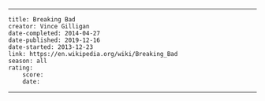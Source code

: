 ---

    title: Breaking Bad
    creator: Vince Gilligan
    date-completed: 2014-04-27
    date-published: 2019-12-16
    date-started: 2013-12-23
    link: https://en.wikipedia.org/wiki/Breaking_Bad
    season: all
    rating:
        score:
        date:

---